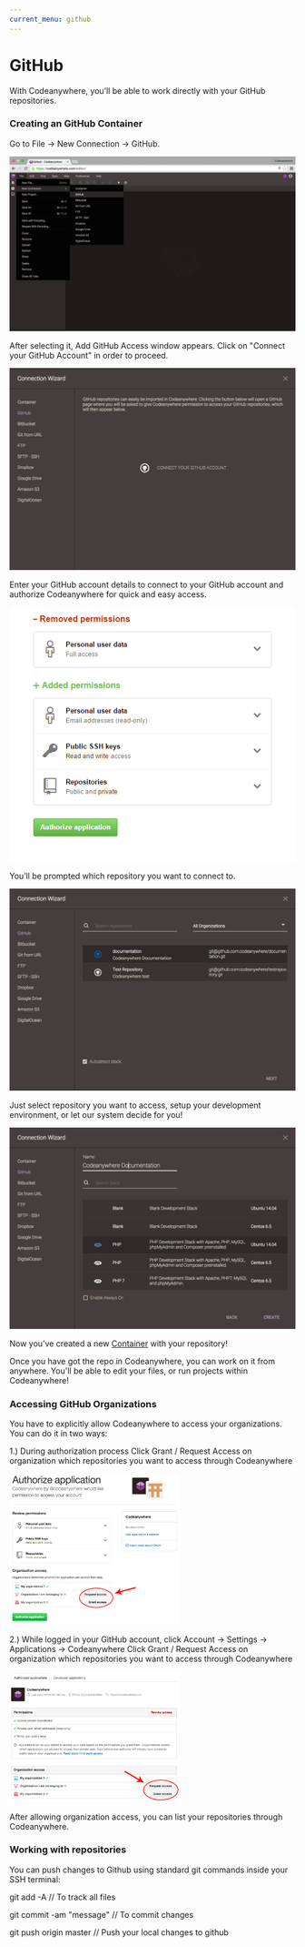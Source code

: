 ```yaml
---
current_menu: github
---
```


# GitHub


With Codeanywhere, you’ll be able to work directly with your GitHub repositories. 

### Creating an GitHub Container

Go to File -> New Connection -> GitHub. 

![github-open](images/github-open.png "github-open")

After selecting it, Add GitHub Access window appears. Click on "Connect your GitHub Account" in order to proceed.

![github-connect](images/github-connect.png "github-connect")


Enter your GitHub account details to connect to your GitHub account and authorize Codeanywhere for quick and easy access.
 
![githubauth](images/githubauth.png "githubauth")

You’ll be prompted which repository you want to connect to.

![github-repo](images/github-repo.png "github-repo")

Just select repository you want to access, setup your development environment, or let our system decide for you!

![github-repo2](images/github-repo2.png "github-repo2")

Now you’ve created a new [Container](http://docs.codeanywhere.com/connections/container.html) with your repository!

Once you have got the repo in Codeanywhere, you can work on it from anywhere. You'll be able to edit your files, or run projects within Codeanywhere!

### Accessing GitHub Organizations

You have to explicitly allow Codeanywhere to access your organizations. You can do it in two ways:

1.) During authorization process
Click Grant / Request Access on organization which repositories you want to access through Codeanywhere

<img src="images/pic1.png" width="300" height="auto">

2.) While logged in your GitHub account, click Account -> Settings -> Applications -> Codeanywhere
Click Grant / Request Access on organization which repositories you want to access through Codeanywhere

<img src="images/pic2.png" width="300" height="auto">

After allowing organization access, you can list your repositories through Codeanywhere.

### Working with repositories

You can push changes to Github using standard git commands inside your SSH terminal:

git add -A // To track all files

git commit -am "message" // To commit changes

git push origin master // Push your local changes to github
